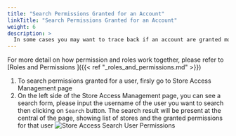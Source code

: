 ```yaml
---
title: "Search Permissions Granted for an Account"
linkTitle: "Search Permissions Granted for an Account"
weight: 6
description: >
  In some cases you may want to trace back if an account are granted more permissions than needed, in this guide we will walk you through steps to do it.
---
```


For more detail on how permission and roles work together, please refer to [Roles and Permissions ]({{< ref "_roles_and_permissions.md" >}})


1. To search permissions granted for a user, firsly go to Store Access Management page
2. On the left side of the Store Access Management page, you can see a search form, please input the username of the user you want to search then clicking on `Search` button. The search result will be present at the central of the page, showing list of stores and the granted permissions for that user
<img src="https://storage.googleapis.com/palexy-static-files/documents/strore_access_search_user.jpg"
     alt="Store Access Search User Permissions"/>